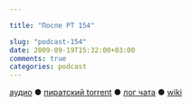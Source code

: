 ```yaml
---

title: "После РТ 154"

slug: "podcast-154"
date: 2009-09-19T15:32:00+03:00
comments: true
categories: podcast
---
```

[аудио](http://cdn.radio-t.com/rt154post.mp3) ● [пиратский torrent](http://pirates.radio-t.com/torrents/rt154post.mp3.torrent) ● [лог чата](http://chat.radio-t.com/logs/radio-t-154.html) ● [wiki](http://wiki.radio-t.com/%D0%9F%D0%BE%D1%81%D0%BB%D0%B5_%D0%A0%D0%A2_154)<audio src="http://cdn.radio-t.com/rt154post.mp3" preload="none">
